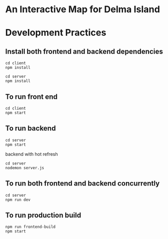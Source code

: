 # An Interactive Map for Delma Island


# Development Practices
## Install both frontend and backend dependencies

```
cd client
npm install
```

```
cd server
npm install
```

## To run front end 
```
cd client
npm start
```
## To run backend 
```
cd server
npm start
```
backend with hot refresh
```
cd server 
nodemon server.js
```
## To run both frontend and backend concurrently
```
cd server
npm run dev

```

## To run production build

```
npm run frontend-build
npm start

```
